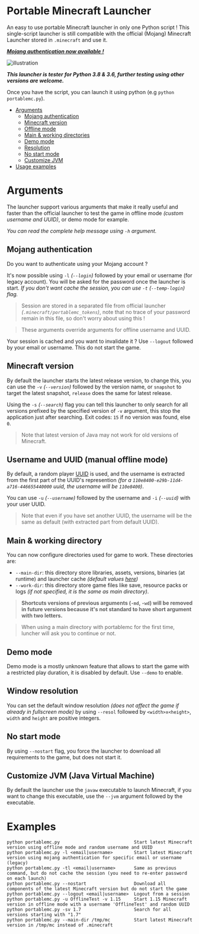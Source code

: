 # Portable Minecraft Launcher
An easy to use portable Minecraft launcher in only one Python script !
This single-script launcher is still compatible with the official (Mojang) Minecraft Launcher stored in `.minecraft` and use it.

***[Mojang authentication now available !](#mojang-authentication)***

![illustration](https://github.com/mindstorm38/portablemc/blob/master/illustration.png?raw=true)

***This launcher is tester for Python 3.8 & 3.6, further testing using other versions are welcome.***

Once you have the script, you can launch it using python (e.g `python portablemc.py`).

- [Arguments](#arguments)
  - [Mojang authentication](#mojang-authentication)
  - [Minecraft version](#minecraft-version)
  - [Offline mode](#username-and-uuid-manual-offline-mode)
  - [Main & working directories](#main--working-directory)
  - [Demo mode](#demo-mode)
  - [Resolution](#window-resolution)
  - [No start mode](#no-start-mode)
  - [Customize JVM](#customize-jvm-java-virtual-machine)
- [Usage examples](#examples)

# Arguments
The launcher support various arguments that make it really useful and faster than the official launcher
to test the game in offline mode *(custom username and UUID)*, or demo mode for example.

*You can read the complete help message using `-h` argument.*

## Mojang authentication
Do you want to authenticate using your Mojang account ?

It's now possible using `-l` *(`--login`)* followed by your email or username (for legacy account).
You will be asked for the password once the launcher is start. *If you don't want cache the session,
you can use `-t` (`--temp-login`) flag.*

> Session are stored in a separated file from official launcher *(`.minecraft/portablemc_tokens`)*,
note that no trace of your password remain in this file, so don't worry about using this !

> These arguments override arguments for offline username and UUID.

Your session is cached and you want to invalidate it ? Use `--logout` followed by your email or username.
This do not start the game.

## Minecraft version
By default the launcher starts the latest release version, to change this, you can use the `-v` *(`--version`)* followed by the
version name, or `snapshot` to target the latest snapshot, `release` does the same for latest release.

Using the `-s` *(`--search`)* flag you can tell this launcher to only search for all versions prefixed by the specified version of `-v` argument,
this stop the application just after searching. Exit codes: `15` if no version was found, else `0`.

> Note that latest version of Java may not work for old versions of Minecraft.

## Username and UUID (manual offline mode)
By default, a random player [UUID](https://fr.wikipedia.org/wiki/Universally_unique_identifier) is used, and the username is
extracted from the first part of the UUID's represention *(for a `110e8400-e29b-11d4-a716-446655440000` uuid, the username will be `110e8400`)*.

You can use `-u` *(`--username`)* followed by the username and `-i` *(`--uuid`)* with your user UUID.

> Note that even if you have set another UUID, the username will be the same as default (with extracted part from default UUID).

## Main & working directory
You can now configure directories used for game to work. These directories are:
- `--main-dir`: this directory store libraries, assets, versions, binaries (at runtime) and launcher cache *(default values [here](https://minecraft-fr.gamepedia.com/.minecraft))* 
- `--work-dir`: this directory store game files like save, resource packs or logs *(if not specified, it is the same as main directory)*.

> **Shortcuts versions of previous arguments (`-md`, `-wd`) will be removed in future versions because it's not standard to have short argument with two letters.**

> When using a main directory with portablemc for the first time, luncher will ask you to continue or not.

## Demo mode
Demo mode is a mostly unknown feature that allows to start the game with a restricted play duration, it is disabled by default.
Use `--demo` to enable.

## Window resolution
You can set the default window resolution *(does not affect the game if already in fullscreen mode)* by using `--resol` followed by
`<width>x<height>`, `width` and `height` are positive integers.

## No start mode
By using `--nostart` flag, you force the launcher to download all requirements to the game, but does not start it.

## Customize JVM (Java Virtual Machine)
By default the launcher use the `javaw` executable to launch Minecraft, if you want to
change this executable, use the `--jvm` argument followed by the executable.

# Examples
```
python portablemc.py                            Start latest Minecraft version using offline mode and random username and UUID
python portablemc.py -l <email|username>        Start latest Minecraft version using mojang authentication for specific email or username (legacy)
python portablemc.py -tl <email|username>       Same as previous command, but do not cache the session (you need to re-enter password on each launch)
python portablemc.py --nostart                  Download all components of the latest Minecraft version but do not start the game
python portablemc.py --logout <email|username>  Logout from a session
python portablemc.py -u OfflineTest -v 1.15     Start 1.15 Minecraft version in offline mode with a username 'OfflineTest' and random UUID
python portablemc.py -sv 1.7                    Search for all versions starting with "1.7"
python portablemc.py --main-dir /tmp/mc         Start latest Minecraft version in /tmp/mc instead of .minecraft
```
